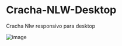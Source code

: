 # Cracha-NLW-Desktop
Cracha Nlw responsivo para desktop

![image](https://github.com/Rodrigueira97/Cracha-NLW-Desktop/assets/93230930/ad60849d-875b-445a-9e45-bb9e623bb5db)
